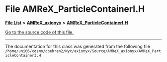 
# File AMReX\_ParticleContainerI.H


[**File List**](files.md) **>** [**AMReX\_axionyx**](dir_5c77c3c750fcf9b051dca9dbb6924de0.md) **>** [**AMReX\_ParticleContainerI.H**](AMReX__ParticleContainerI_8H.md)

[Go to the source code of this file.](AMReX__ParticleContainerI_8H_source.md)



























------------------------------
The documentation for this class was generated from the following file `/home/uni06/cosmo/cbehren2/Nyx/axionyx/Source/AMReX_axionyx/AMReX_ParticleContainerI.H`